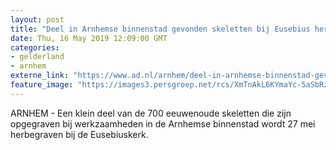 ```yaml
---
layout: post
title: "Deel in Arnhemse binnenstad gevonden skeletten bij Eusebius herbegraven"
date: Thu, 16 May 2019 12:09:00 GMT
categories: 
- gelderland 
- arnhem 
externe_link: "https://www.ad.nl/arnhem/deel-in-arnhemse-binnenstad-gevonden-skeletten-bij-eusebius-herbegraven~adc7fa81/"
feature_image: "https://images3.persgroep.net/rcs/XmTnAkL6KYmaYc-5aSbRz3enHxU/diocontent/106590831/_fitwidth/400/?appId=21791a8992982cd8da851550a453bd7f&quality=0.7"
---
```


ARNHEM - Een klein deel van de 700 eeuwenoude skeletten die zijn opgegraven bij werkzaamheden in de Arnhemse binnenstad wordt 27 mei herbegraven bij de Eusebiuskerk.

